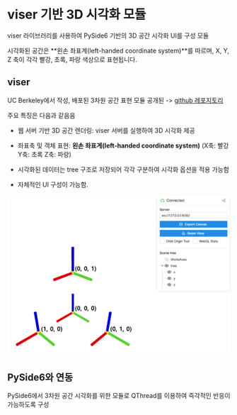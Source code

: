 # viser 기반 3D 시각화 모듈

viser 라이브러리를 사용하여 PySide6 기반의 3D 공간 시각화 UI를 구성 모듈  

시각화된 공간은 **왼손 좌표계(left-handed coordinate system)**를 따르며, X, Y, Z 축이 각각 빨강, 초록, 파랑 색상으로 표현됩니다.

## viser

UC Berkeley에서 작성, 배포된 3차원 공간 표현 모듈 공개된 -> [github 레포지토리](https://github.com/nerfstudio-project/viser)

주요 특징은 다음과 같음음

- 웹 서버 기반 3D 공간 렌더링: viser 서버를 실행하여 3D 시각화 제공

- 좌표축 및 객체 표현: **왼손 좌표계(left-handed coordinate system)** (X축: 빨강 Y축: 초록 Z축: 파랑)

- 시각화된 데이터는 tree 구조로 저장되어 각각 구분하여 시각화 옵션을 적용 가능함

- 자체적인 UI 구성이 가능함.

![예시 이미지](../../source/viser_visualize_example.png)

## PySide6와 연동

PySide6에서 3차원 공간 시각화를 위한 모듈로 QThread를 이용하여 즉각적인 반응이 가능하도록 구성
